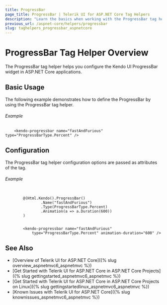 ```yaml
---
title: ProgressBar
page_title: ProgressBar | Telerik UI for ASP.NET Core Tag Helpers
description: "Learn the basics when working with the ProgressBar tag helper for ASP.NET Core (MVC 6 or ASP.NET Core MVC)."
previous_url: /aspnet-core/helpers/progressbar
slug: taghelpers_progressbar_aspnetcore
---
```


# ProgressBar Tag Helper Overview

The ProgressBar tag helper helps you configure the Kendo UI ProgressBar widget in ASP.NET Core applications.

## Basic Usage

The following example demonstrates how to define the ProgressBar by using the ProgressBar tag helper.

###### Example

        <kendo-progressbar name="fastAndFurious" type="ProgressBarType.Percent" />

## Configuration

The ProgressBar tag helper configuration options are passed as attributes of the tag.

###### Example

```tab-cshtml

        @(Html.Kendo().ProgressBar()
                .Name("fastAndFurious")
                .Type(ProgressBarType.Percent)
                .Animation(a => a.Duration(600))
        )
```
```tab-tagHelper

        <kendo-progressbar name="fastAndFurious"
            type="ProgressBarType.Percent" animation-duration="600" />
```

## See Also

* [Overview of Telerik UI for ASP.NET Core]({% slug overview_aspnetmvc6_aspnetmvc %})
* [Get Started with Telerik UI for ASP.NET Core in ASP.NET Core Projects]({% slug gettingstarted_aspnetmvc6_aspnetmvc %})
* [Get Started with Telerik UI for ASP.NET Core in ASP.NET Core Projects on Linux]({% slug gettingstartedlinux_aspnetmvc6_aspnetmvc %})
* [Known Issues with Telerik UI for ASP.NET Core]({% slug knownissues_aspnetmvc6_aspnetmvc %})
